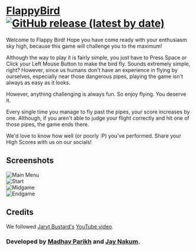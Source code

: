 # [FlappyBird](https://github.com/Madhav-Parikh/FlappyBird) [![GitHub release (latest by date)](https://img.shields.io/github/v/release/Madhav-Parikh/Flappy-Bird?label=Download&style=for-the-badge)](https://github.com/Madhav-Parikh/Flappy-Bird/releases)

Welcome to Flappy Bird! Hope you have come ready with your enthusiasm sky high, because this game will challenge you to the maximum! 

Although the way to play it is fairly simple, you just have to Press Space or Click your Left Mouse Button to make the bird fly. Sounds extremely simple, right? However, since us humans don't have an experience in flying by ourselves, especially near those dangerous pipes, playing the game isn't always as easy as it looks.

However, anything challenging is always fun. So enjoy flying. You deserve it. 

Every single time you manage to fly past the pipes, your score increases by one. Although, if you aren't able to judge your flight correctly and hit one of those pipes, the game ends there.

We'd love to know how well (or poorly :P) you've performed. Share your High Scores with us on our socials!

## Screenshots

<!-- ### ![Sample Video](https://user-images.githubusercontent.com/45930809/147721221-ee734689-97e9-494d-b1e4-4961328c08a4.mp4)   -->
![Main Menu](https://user-images.githubusercontent.com/95480469/145030960-384ff04b-3673-4f99-a88e-111b79f6a3fb.png)  
![Start](https://user-images.githubusercontent.com/95480469/145030653-a11cd875-cdca-465f-8782-b5b29e6988fa.png)  
![Midgame](https://user-images.githubusercontent.com/95480469/145030708-2ae59d8f-e2bd-492e-a5bd-20b72f6b956c.png)  
![Endgame](https://user-images.githubusercontent.com/95480469/145030772-69dd40e6-87ce-47e5-a431-36b22aae9da8.png)  

## Credits
We followed [Jaryt Bustard's](https://www.youtube.com/c/Jaryt) [YouTube video](https://www.youtube.com/watch?v=I1qTZaUcFX0).

### Developed by [Madhav Parikh](https://github.com/Madhav-Parikh) and [Jay Nakum](https://github.com/JayNakum).  
